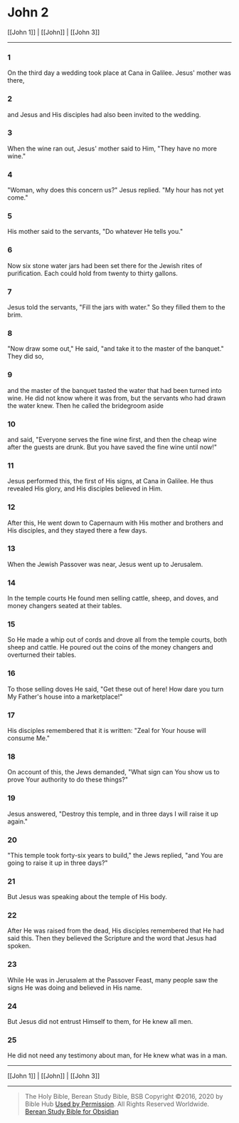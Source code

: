 # John 2

[[John 1]] | [[John]] | [[John 3]]

---

### 1
On the third day a wedding took place at Cana in Galilee. Jesus' mother was there,

### 2
and Jesus and His disciples had also been invited to the wedding.

### 3
When the wine ran out, Jesus' mother said to Him, "They have no more wine."

### 4
"Woman, why does this concern us?" Jesus replied. "My hour has not yet come."

### 5
His mother said to the servants, "Do whatever He tells you."

### 6
Now six stone water jars had been set there for the Jewish rites of purification. Each could hold from twenty to thirty gallons.

### 7
Jesus told the servants, "Fill the jars with water." So they filled them to the brim.

### 8
"Now draw some out," He said, "and take it to the master of the banquet." They did so,

### 9
and the master of the banquet tasted the water that had been turned into wine. He did not know where it was from, but the servants who had drawn the water knew. Then he called the bridegroom aside

### 10
and said, "Everyone serves the fine wine first, and then the cheap wine after the guests are drunk. But you have saved the fine wine until now!"

### 11
Jesus performed this, the first of His signs, at Cana in Galilee. He thus revealed His glory, and His disciples believed in Him.

### 12
After this, He went down to Capernaum with His mother and brothers and His disciples, and they stayed there a few days.

### 13
When the Jewish Passover was near, Jesus went up to Jerusalem.

### 14
In the temple courts He found men selling cattle, sheep, and doves, and money changers seated at their tables.

### 15
So He made a whip out of cords and drove all from the temple courts, both sheep and cattle. He poured out the coins of the money changers and overturned their tables.

### 16
To those selling doves He said, "Get these out of here! How dare you turn My Father's house into a marketplace!"

### 17
His disciples remembered that it is written: "Zeal for Your house will consume Me."

### 18
On account of this, the Jews demanded, "What sign can You show us to prove Your authority to do these things?"

### 19
Jesus answered, "Destroy this temple, and in three days I will raise it up again."

### 20
"This temple took forty-six years to build," the Jews replied, "and You are going to raise it up in three days?"

### 21
But Jesus was speaking about the temple of His body.

### 22
After He was raised from the dead, His disciples remembered that He had said this. Then they believed the Scripture and the word that Jesus had spoken.

### 23
While He was in Jerusalem at the Passover Feast, many people saw the signs He was doing and believed in His name.

### 24
But Jesus did not entrust Himself to them, for He knew all men.

### 25
He did not need any testimony about man, for He knew what was in a man.

---

[[John 1]] | [[John]] | [[John 3]]

---

> The Holy Bible, Berean Study Bible, BSB
> Copyright &copy;2016, 2020 by Bible Hub
> [Used by Permission](https://berean.bible/terms.htm). All Rights Reserved Worldwide.
> [Berean Study Bible for Obsidian](https://github.com/gapmiss/berean-study-bible-for-obsidian)</small>

